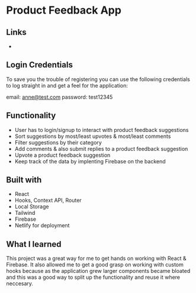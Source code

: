 # Product Feedback App

## Links

- [live site url]: (https://danny-product-feedback.netlify.app/)

## Login Credentials

To save you the trouble of registering you can use the following credentials to log straight in and get a feel for the application:

email: anne@test.com
password: test12345

## Functionality

- User has to login/signup to interact with product feedback suggestions
- Sort suggestions by most/least upvotes & most/least comments
- Filter suggestions by their category
- Add comments & also submit replies to a product feedback suggestion
- Upvote a product feedback suggestion
- Keep track of the data by implenting Firebase on the backend

## Built with

- React
- Hooks, Context API, Router
- Local Storage
- Tailwind
- Firebase
- Netlify for deployment

## What I learned

This project was a great way for me to get hands on working with React & Firebase. It also allowed me to get a good grasp on working with custom hooks because as the application grew larger components became bloated and this was a good way to split up the functionality and reuse it where neccesary.
